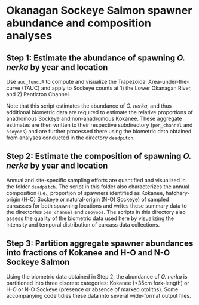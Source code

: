 # Okanagan Sockeye Salmon spawner abundance and composition analyses

## Step 1: Estimate the abundance of spawning _O. nerka_ by year and location

Use `auc_func.R` to compute and visualize the Trapezoidal Area-under-the-curve (TAUC) and apply to Sockeye counts at 1) the Lower Okanagan River, and 2) Penticton Channel.

Note that this script estimates the abundance of _O. nerka_, and thus additional biometric data are required to estimate the relative proportions of anadromous Sockeye and non-anadromous Kokanee. These aggregate estimates are then written to their respective subdirectory (`pen_channel` and  `osoyoos`) and are further processed there using the biometric data obtained from analyses conducted in the directory `deadpitch`. 

## Step 2: Estimate the composition of spawning _O. nerka_ by year and location

Annual and site-specific sampling efforts are quantified and visualized in the folder `deadpitch`. The script in this folder also characterizes the annual composition (i.e., proportion of spawners identified as Kokanee, hatchery-origin (H-O) Sockeye or natural-origin (N-O) Sockeye) of sampled carcasses for both spawning locations and writes these summary data to the directories `pen_channel` and `osoyoos`. The scripts in this directory also assess the quality of the biometric data used here by visualizing the intensity and temporal distribution of carcass data collections. 

## Step 3: Partition aggregate spawner abundances into fractions of Kokanee and H-O and N-O Sockeye Salmon

Using the biometric data obtained in Step 2, the abundance of _O. nerka_ is partitioned into three discrete categories: Kokanee (<35cm fork-length) or H-O or N-O Sockeye (presence or absence of marked otoliths). Some accompanying code tidies these data into several wide-format output files. 



